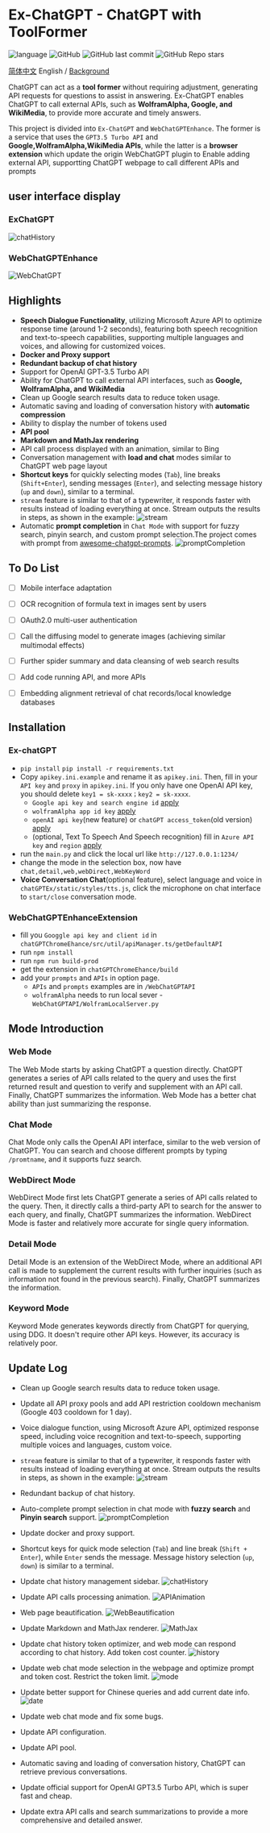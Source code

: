 # Ex-ChatGPT - ChatGPT with ToolFormer

![language](https://img.shields.io/badge/language-python-blue) ![GitHub](https://img.shields.io/github/license/circlestarzero/EX-chatGPT) ![GitHub last commit](https://img.shields.io/github/last-commit/circlestarzero/EX-chatGPT) ![GitHub Repo stars](https://img.shields.io/github/stars/circlestarzero/EX-chatGPT?style=social)

[简体中文](./README.md) English / [Background](./BACKGROUND.md)

ChatGPT can act as a **tool former** without requiring adjustment, generating API requests for questions to assist in answering. Ex-ChatGPT enables ChatGPT to call external APIs, such as **WolframAlpha, Google, and WikiMedia**, to provide more accurate and timely answers.

This project is divided into `Ex-ChatGPT` and `WebChatGPTEnhance`. The former is a service that uses the `GPT3.5 Turbo API` and **Google,WolframAlpha,WikiMedia APIs**, while the latter is a **browser extension** which update the origin WebChatGPT plugin to Enable adding external API, supportting ChatGPT webpage to call different APIs and prompts

## user interface display

### ExChatGPT

![chatHistory](img/newPage.jpg)

### WebChatGPTEnhance

![WebChatGPT](img/chatGPTChromeEnhance.png)

## Highlights

- **Speech Dialogue Functionality**, utilizing Microsoft Azure API to optimize response time (around 1-2 seconds), featuring both speech recognition and text-to-speech capabilities, supporting multiple languages and voices, and allowing for customized voices.
- **Docker and Proxy support**
- **Redundant backup of chat history**
- Support for OpenAI GPT-3.5 Turbo API
- Ability for ChatGPT to call external API interfaces, such as **Google, WolframAlpha, and WikiMedia**
- Clean up Google search results data to reduce token usage.
- Automatic saving and loading of conversation history with **automatic compression**
- Ability to display the number of tokens used
- **API pool**
- **Markdown and MathJax rendering**
- API call process displayed with an animation, similar to Bing
- Conversation management with **load and chat** modes similar to ChatGPT web page layout
- **Shortcut keys** for quickly selecting modes (`Tab`), line breaks (`Shift+Enter`), sending messages (`Enter`), and selecting message history (`up` and `down`), similar to a terminal.
- `stream` feature is similar to that of a typewriter, it responds faster with results instead of loading everything at once. Stream outputs the results in steps, as shown in the example:
![stream](img/stream.gif)
- Automatic **prompt completion** in `Chat Mode` with support for fuzzy search, pinyin search, and custom prompt selection.The project comes with prompt from [awesome-chatgpt-prompts](https://github.com/f/awesome-chatgpt-prompts).
![promptCompletion](img/promptCompletion.gif)

## To Do List

-   [ ] Mobile interface adaptation
-   [ ] OCR recognition of formula text in images sent by users
-   [ ] OAuth2.0 multi-user authentication
-   [ ] Call the diffusing model to generate images (achieving similar multimodal effects)
-   [ ] Further spider summary and data cleansing of web search results
-   [ ] Add code running API, and more APIs
-   [ ] Embedding alignment retrieval of chat records/local knowledge databases


## Installation

### Ex-chatGPT

- `pip install`
`pip install -r requirements.txt`
- Copy `apikey.ini.example` and rename it as `apikey.ini`. Then, fill in your `API key` and `proxy` in `apikey.ini`. If you only have one OpenAI API key, you should delete `key1 = sk-xxxx；key2 = sk-xxxx`.
  - `Google api key and search engine id` [apply](https://developers.google.com/custom-search/v1/overview?hl=en)
  - `wolframAlpha app id key` [apply](https://products.wolframalpha.com/api/)
  - `openAI api key`(new feature) or `chatGPT access_token`(old version) [apply](https://platform.openai.com)
  - (optional, Text To Speech And Speech recognition) fill in `Azure API key` and `region` [apply](https://learn.microsoft.com/zh-cn/azure/cognitive-services/speech-service)
- run the `main.py` and click the local url like `http://127.0.0.1:1234/`
- change the mode in the selection box, now have `chat,detail,web,webDirect,WebKeyWord`
- **Voice Conversation Chat**(optional feature), select language and voice in `chatGPTEx/static/styles/tts.js`, click the microphone on chat interface to `start/close` conversation mode.

### WebChatGPTEnhanceExtension

- fill you `Googgle api key and client id` in `chatGPTChromeEhance/src/util/apiManager.ts/getDefaultAPI`
- run `npm install`
- run `npm run build-prod`
- get the extension in `chatGPTChromeEhance/build`
- add your `prompts` and `APIs` in option page.
  - `APIs` and `prompts` examples are in `/WebChatGPTAPI`
  - `wolframAlpha` needs to run local sever - `WebChatGPTAPI/WolframLocalServer.py`

## Mode Introduction

### Web Mode

The Web Mode starts by asking ChatGPT a question directly. ChatGPT generates a series of API calls related to the query and uses the first returned result and question to verify and supplement with an API call. Finally, ChatGPT summarizes the information. Web Mode has a better chat ability than just summarizing the response.

### Chat Mode

Chat Mode only calls the OpenAI API interface, similar to the web version of ChatGPT. You can search and choose different prompts by typing `/promtname`, and it supports fuzz search.

### WebDirect Mode

WebDirect Mode first lets ChatGPT generate a series of API calls related to the query. Then, it directly calls a third-party API to search for the answer to each query, and finally, ChatGPT summarizes the information. WebDirect Mode is faster and relatively more accurate for single query information.

### Detail Mode

Detail Mode is an extension of the WebDirect Mode, where an additional API call is made to supplement the current results with further inquiries (such as information not found in the previous search). Finally, ChatGPT summarizes the information.

### Keyword Mode

Keyword Mode generates keywords directly from ChatGPT for querying, using DDG. It doesn't require other API keys. However, its accuracy is relatively poor.

## Update Log

- Clean up Google search results data to reduce token usage.
- Update all API proxy pools and add API restriction cooldown mechanism (Google 403 cooldown for 1 day).
- Voice dialogue function, using Microsoft Azure API, optimized response speed, including voice recognition and text-to-speech, supporting multiple voices and languages, custom voice.
- `stream` feature is similar to that of a typewriter, it responds faster with results instead of loading everything at once. Stream outputs the results in steps, as shown in the example:
![stream](img/stream.gif)
- Redundant backup of chat history.
- Auto-complete prompt selection in chat mode with **fuzzy search** and **Pinyin search** support.
![promptCompletion](img/promptCompletion.gif)

- Update docker and proxy support.

- Shortcut keys for quick mode selection (`Tab`) and line break (`Shift + Enter`), while `Enter` sends the message. Message history selection (`up`, `down`) is similar to a terminal.

- Update chat history management sidebar.
![chatHistory](img/newPage.jpg)

- Update API calls processing animation.
![APIAnimation](img/APIAnimation.png)

- Web page beautification.
![WebBeautification](img/WebPageBeautification.jpg)

- Update Markdown and MathJax renderer.
![MathJax](img/mathjax.jpg)

- Update chat history token optimizer, and web mode can respond according to chat history. Add token cost counter.
![history](img/webHistory.jpg)

- Update web chat mode selection in the webpage and optimize prompt and token cost. Restrict the token limit.
![mode](img/mode.jpg)

- Update better support for Chinese queries and add current date info.
![date](img/date.jpg)

- Update web chat mode and fix some bugs.
- Update API configuration.
- Update API pool.
- Automatic saving and loading of conversation history, ChatGPT can retrieve previous conversations.
- Update official support for OpenAI GPT3.5 Turbo API, which is super fast and cheap.
- Update extra API calls and search summarizations to provide a more comprehensive and detailed answer.
